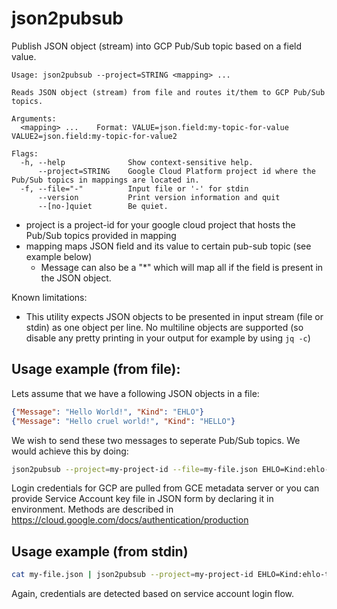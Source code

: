# json2pubsub

Publish JSON object (stream) into GCP Pub/Sub topic based on a field value.

```
Usage: json2pubsub --project=STRING <mapping> ...

Reads JSON object (stream) from file and routes it/them to GCP Pub/Sub topics.

Arguments:
  <mapping> ...    Format: VALUE=json.field:my-topic-for-value VALUE2=json.field:my-topic-for-value2

Flags:
  -h, --help              Show context-sensitive help.
      --project=STRING    Google Cloud Platform project id where the Pub/Sub topics in mappings are located in.
  -f, --file="-"          Input file or '-' for stdin
      --version           Print version information and quit
      --[no-]quiet        Be quiet.
```

* project is a project-id for your google cloud project that hosts the Pub/Sub topics provided in mapping
* mapping maps JSON field and its value to certain pub-sub topic (see example below)
  * Message can also be a "*" which will map all if the field is present in the JSON object.

Known limitations:
* This utility expects JSON objects to be presented in input stream (file or stdin) as one object per line. No multiline objects are supported (so disable any pretty printing in your output for example by using ```jq -c```)

## Usage example (from file):

Lets assume that we have a following JSON objects in a file:

```json
{"Message": "Hello World!", "Kind": "EHLO"}
{"Message": "Hello cruel world!", "Kind": "HELLO"}
```

We wish to send these two messages to seperate Pub/Sub topics. We would achieve this by doing:

```sh
json2pubsub --project=my-project-id --file=my-file.json EHLO=Kind:ehlo-topic HELLO=Kind:hello-topic
```

Login credentials for GCP are pulled from GCE metadata server or you can provide Service Account key file in JSON form by declaring it in environment. Methods are described in <https://cloud.google.com/docs/authentication/production>

## Usage example (from stdin)

```sh
cat my-file.json | json2pubsub --project=my-project-id EHLO=Kind:ehlo-topic HELLO=Kind:hello-topic
```

Again, credentials are detected based on service account login flow.
